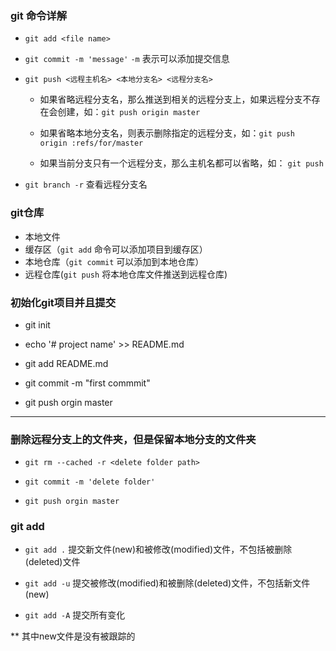 ### git 命令详解

- `git add <file name>`

- `git commit -m 'message'` `-m` 表示可以添加提交信息

- `git push <远程主机名> <本地分支名> <远程分支名>` 

  - 如果省略远程分支名，那么推送到相关的远程分支上，如果远程分支不存在会创建，如：`git push origin master`

  - 如果省略本地分支名，则表示删除指定的远程分支，如：`git push origin :refs/for/master`

  - 如果当前分支只有一个远程分支，那么主机名都可以省略，如： `git push`

- `git branch -r` 查看远程分支名



### git仓库

- 本地文件
- 缓存区（`git add` 命令可以添加项目到缓存区）
- 本地仓库（`git commit` 可以添加到本地仓库）
- 远程仓库(`git push` 将本地仓库文件推送到远程仓库)

### 初始化git项目并且提交

- git init

- echo '# project name' >> README.md

- git add README.md

- git commit -m "first commmit"

- git push orgin master

---

### 删除远程分支上的文件夹，但是保留本地分支的文件夹

- `git rm --cached -r <delete folder path>`

- `git commit -m 'delete folder'`

- `git push orgin master`


### git add

- `git add .` 提交新文件(new)和被修改(modified)文件，不包括被删除(deleted)文件

- `git add -u` 提交被修改(modified)和被删除(deleted)文件，不包括新文件(new)

- `git add -A` 提交所有变化

** 其中new文件是没有被跟踪的